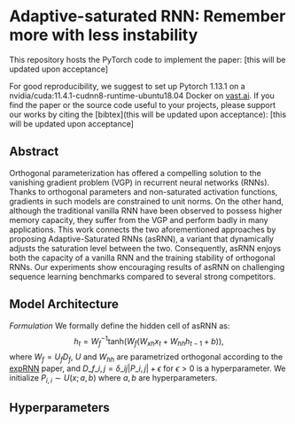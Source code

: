 # Adaptive-saturated RNN: Remember more with less instability
This repository hosts the PyTorch code to implement the paper: [this will be updated upon acceptance]

For good reproducibility, we suggest to set up Pytorch 1.13.1 on a nvidia/cuda:11.4.1-cudnn8-runtime-ubuntu18.04 Docker on [vast.ai](vast.ai).
If you find the paper or the source code useful to your projects, please support our works by citing the [bibtex](this will be updated upon acceptance): [this will be updated upon acceptance]

## Abstract
Orthogonal parameterization has offered a compelling solution to the vanishing gradient problem (VGP) in recurrent neural networks (RNNs). Thanks to orthogonal parameters and non-saturated activation functions, gradients in such models are constrained to unit norms. On the other hand, although the traditional vanilla RNN have been observed to possess higher memory capacity, they suffer from the VGP and perform badly in many applications. This work connects the two aforementioned approaches by proposing Adaptive-Saturated RNNs (asRNN), a variant that dynamically adjusts the saturation level between the two. Consequently, asRNN enjoys both the capacity of a vanilla RNN and the training stability of orthogonal RNNs. Our experiments show encouraging results of asRNN on challenging sequence learning benchmarks compared to several strong competitors.
## Model Architecture
*Formulation* We formally define the hidden cell of asRNN as:
$$h_t = W_f^{-1}\mathrm{tanh}(W_f(W_{xh}x_{t}+W_{hh}h_{t-1} + b)),$$
where $W_f = U_fD_f$, $U$ and $W_{hh}$ are parametrized orthogonal according to the [expRNN](https://arxiv.org/abs/1901.08428) paper, and ${D\_f}\_{i,j} = \delta\_{ij}|P\_{i,j}| + \epsilon$ for $\epsilon > 0$ is a hyperparameter. We initialize $P_{i,i}\sim U(x;a,b)$ where $a, b$ are hyperparameters.
## Hyperparameters